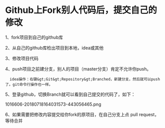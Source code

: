 # Github上Fork别人代码后，提交自己的修改

1、fork项目到自己的github库

2、从自己的github库检出项目到本地，idea或其他

3、修改项目代码

4、push项目之前建分支，别人的项目（master分支）肯定不允许你push。

```
  idea操作：右键&gt;Git&gt;Repository&gt;Branched，新建分支，然后就可以push了。git命令行操作也一样。
```

5、登录github，切换Branch就可以看到自己提交的代码了，如下：

1016606-20180718164031573-443056465.png

6、如果需要把修改内容提交给你fork的原项目，在自己分支上点 pull request，等待合并

